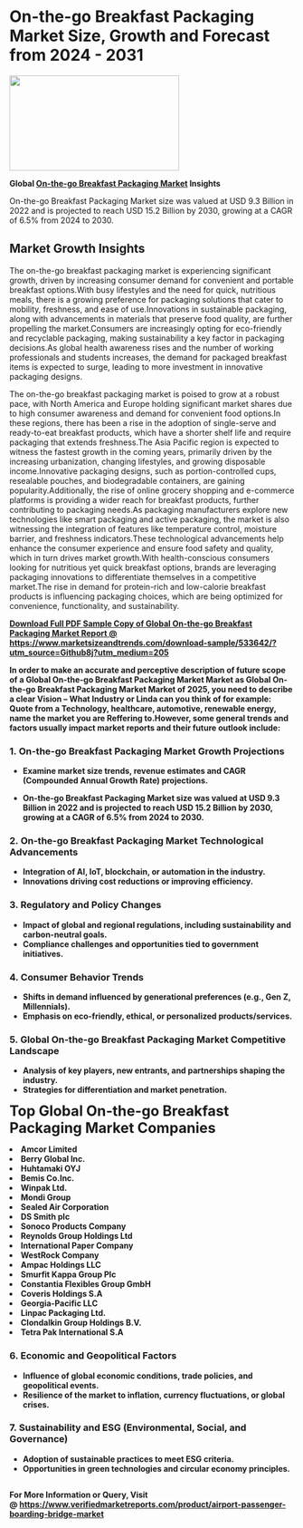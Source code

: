 <H1>On-the-go Breakfast Packaging Market Size, Growth and Forecast from 2024 - 2031</H1><img class="aligncenter size-medium wp-image-584254" src="https://thirdeyenews.in/wp-content/uploads/2024/09/Global-Market-Research-300x168.jpeg" alt="" width="300" height="168" /><p><strong>Global&nbsp;<a href="https://www.marketsizeandtrends.com/download-sample/533642/?utm_source=Github8j?utm_medium=205">On-the-go Breakfast Packaging Market</a> Insights</strong></p><p>On-the-go Breakfast Packaging Market size was valued at USD 9.3 Billion in 2022 and is projected to reach USD 15.2 Billion by 2030, growing at a CAGR of 6.5% from 2024 to 2030.</p><p><h2>Market Growth Insights</h2> <p>The on-the-go breakfast packaging market is experiencing significant growth, driven by increasing consumer demand for convenient and portable breakfast options.With busy lifestyles and the need for quick, nutritious meals, there is a growing preference for packaging solutions that cater to mobility, freshness, and ease of use.Innovations in sustainable packaging, along with advancements in materials that preserve food quality, are further propelling the market.Consumers are increasingly opting for eco-friendly and recyclable packaging, making sustainability a key factor in packaging decisions.As global health awareness rises and the number of working professionals and students increases, the demand for packaged breakfast items is expected to surge, leading to more investment in innovative packaging designs.</p> <p><strong><a href="#"></a></strong></p> <p>The on-the-go breakfast packaging market is poised to grow at a robust pace, with North America and Europe holding significant market shares due to high consumer awareness and demand for convenient food options.In these regions, there has been a rise in the adoption of single-serve and ready-to-eat breakfast products, which have a shorter shelf life and require packaging that extends freshness.The Asia Pacific region is expected to witness the fastest growth in the coming years, primarily driven by the increasing urbanization, changing lifestyles, and growing disposable income.Innovative packaging designs, such as portion-controlled cups, resealable pouches, and biodegradable containers, are gaining popularity.Additionally, the rise of online grocery shopping and e-commerce platforms is providing a wider reach for breakfast products, further contributing to packaging needs.As packaging manufacturers explore new technologies like smart packaging and active packaging, the market is also witnessing the integration of features like temperature control, moisture barrier, and freshness indicators.These technological advancements help enhance the consumer experience and ensure food safety and quality, which in turn drives market growth.With health-conscious consumers looking for nutritious yet quick breakfast options, brands are leveraging packaging innovations to differentiate themselves in a competitive market.The rise in demand for protein-rich and low-calorie breakfast products is influencing packaging choices, which are being optimized for convenience, functionality, and sustainability.</p> <p><strong><a href="#"></p><p><span class=""><strong>Download Full PDF Sample Copy of Global On-the-go Breakfast Packaging Market Report</strong> @ <a href="https://www.marketsizeandtrends.com/download-sample/533642/?utm_source=Github8j?utm_medium=205" target="_blank">https://www.marketsizeandtrends.com/download-sample/533642/?utm_source=Github8j?utm_medium=205</a></span></p><p>In order to make an accurate and perceptive description of future scope of a Global&nbsp;On-the-go Breakfast Packaging Market Market as Global&nbsp;On-the-go Breakfast Packaging Market Market of 2025, you need to describe a clear Vision &ndash; What Industry or Linda can you think of for example: Quote from a Technology, healthcare, automotive, renewable energy, name the market you are Reffering to.However, some general trends and factors usually impact market reports and their future outlook include:</p><h3>1.&nbsp;<strong>On-the-go Breakfast Packaging Market Growth Projections</strong></h3><ul><li>Examine market size trends, revenue estimates and CAGR (Compounded Annual Growth Rate) projections.</li><li><p>On-the-go Breakfast Packaging Market size was valued at USD 9.3 Billion in 2022 and is projected to reach USD 15.2 Billion by 2030, growing at a CAGR of 6.5% from 2024 to 2030.</p></li></ul><h3>2.&nbsp;<strong>On-the-go Breakfast Packaging Market Technological Advancements</strong></h3><ul><li>Integration of AI, IoT, blockchain, or automation in the industry.</li><li>Innovations driving cost reductions or improving efficiency.</li></ul><h3>3.&nbsp;<strong>Regulatory and Policy Changes</strong></h3><ul><li>Impact of global and regional regulations, including sustainability and carbon-neutral goals.</li><li>Compliance challenges and opportunities tied to government initiatives.</li></ul><h3>4.&nbsp;<strong>Consumer Behavior Trends</strong></h3><ul><li>Shifts in demand influenced by generational preferences (e.g., Gen Z, Millennials).</li><li>Emphasis on eco-friendly, ethical, or personalized products/services.</li></ul><h3>5.&nbsp;<strong>Global On-the-go Breakfast Packaging Market Competitive Landscape</strong></h3><ul><li>Analysis of key players, new entrants, and partnerships shaping the industry.</li><li>Strategies for differentiation and market penetration.</li></ul><p data-pm-slice="1 1 []"><span style="color: inherit; font-family: inherit; font-size: 25px;">Top Global On-the-go Breakfast Packaging Market Companies</span></p><div class="" data-test-id=""><p><li>Amcor Limited</li><li> Berry Global Inc.</li><li> Huhtamaki OYJ</li><li> Bemis Co.Inc.</li><li> Winpak Ltd.</li><li> Mondi Group</li><li> Sealed Air Corporation</li><li> DS Smith plc</li><li> Sonoco Products Company</li><li> Reynolds Group Holdings Ltd</li><li> International Paper Company</li><li> WestRock Company</li><li> Ampac Holdings LLC</li><li> Smurfit Kappa Group Plc</li><li> Constantia Flexibles Group GmbH</li><li> Coveris Holdings S.A</li><li> Georgia-Pacific LLC</li><li> Linpac Packaging Ltd.</li><li> Clondalkin Group Holdings B.V.</li><li> Tetra Pak International S.A</li></p></div><h3>6.&nbsp;<strong>Economic and Geopolitical Factors</strong></h3><ul><li>Influence of global economic conditions, trade policies, and geopolitical events.</li><li>Resilience of the market to inflation, currency fluctuations, or global crises.</li></ul><h3>7.&nbsp;<strong>Sustainability and ESG (Environmental, Social, and Governance)</strong></h3><ul><li>Adoption of sustainable practices to meet ESG criteria.</li><li>Opportunities in green technologies and circular economy principles.</li></ul><h2><strong style="font-size: 14px;">For More Information or Query, Visit @&nbsp;</strong><a style="background-color: #ffffff; font-size: 14px;" href="https://www.marketsizeandtrends.com/report/on-the-go-breakfast-packaging-market/" target="_blank">https://www.verifiedmarketreports.com/product/airport-passenger-boarding-bridge-market</a></h2>